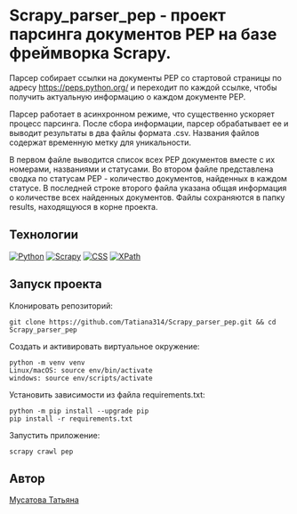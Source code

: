 # Scrapy_parser_pep - проект парсинга документов PEP на базе фреймворка Scrapy.
Парсер собирает ссылки на документы PEP со стартовой страницы по адресу https://peps.python.org/ и переходит по каждой ссылке, чтобы получить актуальную информацию о каждом документе PEP.

Парсер работает в асинхронном режиме, что существенно ускоряет процесс парсинга. После сбора информации, парсер обрабатывает ее и выводит результаты в два файлы формата .csv. Названия файлов содержат временную метку для уникальности.

В первом файле выводится список всех PEP документов вместе с их номерами, названиями и статусами. Во втором файле представлена сводка по статусам PEP - количество документов, найденных в каждом статусе. В последней строке второго файла указана общая информация о количестве всех найденных документов. Файлы сохраняются в папку results, находящуюся в корне проекта.

## Технологии
[![Python](https://img.shields.io/badge/python-3.9%20%7C%203.10%20%7C%203.11-blue?logo=python)](https://www.python.org/)
[![Scrapy](https://img.shields.io/badge/-Scrapy-464646?logo=Scrapy)](https://docs.scrapy.org/en/latest/)
[![CSS](https://img.shields.io/badge/-CSS_selectors-464646?logo=CSS)](https://docs.scrapy.org/en/latest/topics/selectors.html#extensions-to-css-selectors)
[![XPath](https://img.shields.io/badge/-XPath_selectors-464646?logo=XPath)](https://docs.scrapy.org/en/latest/topics/selectors.html#working-with-xpaths)

## Запуск проекта
Клонировать репозиторий:
```
git clone https://github.com/Tatiana314/Scrapy_parser_pep.git && cd Scrapy_parser_pep
```
Создать и активировать виртуальное окружение:
```
python -m venv venv
Linux/macOS: source env/bin/activate
windows: source env/scripts/activate
```
Установить зависимости из файла requirements.txt:
```
python -m pip install --upgrade pip
pip install -r requirements.txt
```
Запустить приложение:
```
scrapy crawl pep
```

## Автор
[Мусатова Татьяна](https://github.com/Tatiana314)
